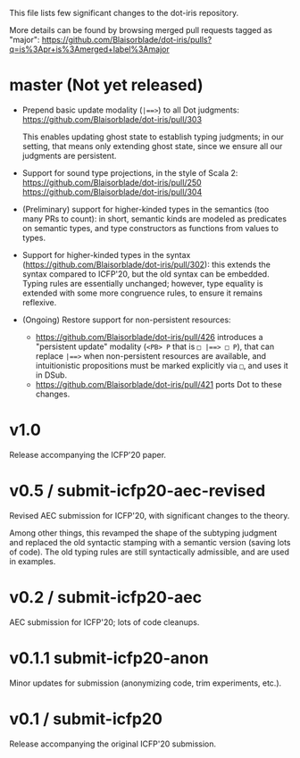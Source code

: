 This file lists few significant changes to the dot-iris repository.

More details can be found by browsing merged pull requests tagged as "major":
https://github.com/Blaisorblade/dot-iris/pulls?q=is%3Apr+is%3Amerged+label%3Amajor

# master (Not yet released)

- Prepend basic update modality (`|==>`) to all Dot judgments:
  https://github.com/Blaisorblade/dot-iris/pull/303

  This enables updating ghost state to establish typing judgments;
  in our setting, that means only extending ghost state, since we ensure all our
  judgments are persistent.

- Support for sound type projections, in the style of Scala 2:
  https://github.com/Blaisorblade/dot-iris/pull/250
  https://github.com/Blaisorblade/dot-iris/pull/304

- (Preliminary) support for higher-kinded types in the semantics (too many PRs to count):
  in short, semantic kinds are modeled as predicates on semantic types, and type
  constructors as functions from values to types.

- Support for higher-kinded types in the syntax
  (https://github.com/Blaisorblade/dot-iris/pull/302):
  this extends the syntax compared to ICFP'20, but the old syntax can be
  embedded.
  Typing rules are essentially unchanged; however, type equality is extended with
  some more congruence rules, to ensure it remains reflexive.

- (Ongoing) Restore support for non-persistent resources:
  - https://github.com/Blaisorblade/dot-iris/pull/426 introduces a "persistent
    update" modality (`<PB> P` that is `□ |==> □ P`), that can replace `|==>` when
    non-persistent resources are available, and intuitionistic propositions must
    be marked explicitly via `□`, and uses it in DSub.
  - https://github.com/Blaisorblade/dot-iris/pull/421 ports Dot to these changes.
# v1.0

Release accompanying the ICFP'20 paper.

# v0.5 / submit-icfp20-aec-revised

Revised AEC submission for ICFP'20, with significant changes to the theory.

Among other things, this revamped the shape of the subtyping judgment and
replaced the old syntactic stamping with a semantic version (saving lots of
code). The old typing rules are still syntactically admissible, and are used in
examples.

# v0.2 / submit-icfp20-aec

AEC submission for ICFP'20; lots of code cleanups.

# v0.1.1 submit-icfp20-anon

Minor updates for submission (anonymizing code, trim experiments, etc.).

# v0.1 / submit-icfp20

Release accompanying the original ICFP'20 submission.
